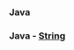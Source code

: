 ### Java

### Java - [String](https://docs.oracle.com/javase/7/docs/api/java/lang/String.html#indexOf(java.lang.String))